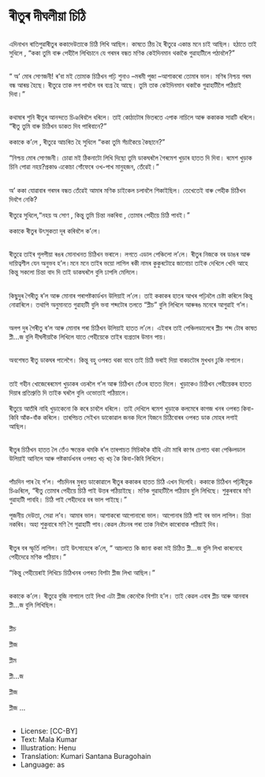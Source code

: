 # ৰীতুৰ দীঘলীয়া চিঠি

##
এদিনাখন ৰাতিপুৱাৰীতুৰ ককাদেউতাকে চিঠি লিখি আছিল। কাষতে ঠিয় হৈ ৰীতুৱে একান্ত মনে চাই আছিল। হঠাতে তাই সুধিলে , “ককা তুমি বাৰু পেহীলৈ লিখিচানে যে গৰমৰ বন্ধত মণিক কেইদিনমান থকাকৈ গুৱাহাটীলে পঠাবলৈ?” 

##
“ অ’ মোৰ সোণজনী! ৰ’বা মই তোমাক চিঠিখন পঢ়ি শুনাও –মৰমী পূজা –আশাকৰো তোমাৰ ভাল। মণিৰ নিশ্চয় গৰম বন্ধ আৰম্ভ হৈছে। ৰীতুৱে তাক লগ পাবলৈ বৰ ব্যগ্র হৈ আছে। তুমি তাক কেইদিনমান থকাকৈ গুৱাহাটীলৈ পঠিয়াই দিবা।” 

##
কথাষাৰ শুনি ৰীতুৰ আনন্দতে চিঞৰিবলৈ ধৰিলে। তাই কোঠাটোৰ ভিতৰতে এপাক নাচিলে আৰু ককাকক সাৱটি ধৰিলে। “ৰীতু তুমি বাৰু চিঠিখন ডাকত দিব পাৰিবানে?” 

ককাকে ক’লে , ৰীতুৱে আচৰিত হৈ সুধিলে “ককা তুমি সঁচাকৈয়ে কৈছানে?” 

“নিশ্চয় মোৰ সোণজনী। চোৱা মই ঠিকনাটো লিখি দিছো তুমি ডাকঘৰলৈ গৈৰমেশ খুড়াৰ হাতত দি দিবা। ৰমেশ খুড়াক চিনি পোৱা নহয়?প্রকাণ্ড একোচা গোঁফেৰে ওখ-পাখ মানুহজন, তেঁৱেই।” 

##
অ’ ককা যোৱাবাৰ গৰমৰ বন্ধত তেঁৱেই আমাৰ মণিক চাইকেল চলাবলৈ শিকাইছিল। তেখেতেই বাৰু পেহীক চিঠিখন দিবগৈ নেকি? 

ৰীতুৱে সুধিলে,“নহয় অ সোণ , কিন্তু তুমি চিন্তা নকৰিবা , তোমাৰ পেহীয়ে চিঠি পাবই।” 

ককাকে ৰীতুৰ উৎসুকতা দূৰ কৰিবলৈ ক’লে। 

##
ৰীতুৱে তাইৰ গূলপীয়া ৰঙৰ মোনাখনত চিঠিখন ভৰালে। লগতে এডাল পেঞ্চিলো ল’লে। ৰীতুৰ নিজকে বৰ ডাঙৰ আৰু দায়িত্বশীল যেন অনুভব হ’ল।মনে মনে তাইৰ ভয়ো লাগিল ৰকী নামৰ কুকুৰটোৱে জানোচা তাইক দেখিলে খেদি আহে কিন্তু সকলো চিন্তা বাদ দি তাই ডাকঘৰলৈ বুলি ঢাপলি মেলিলে। 

##
কিছুদুৰ গৈৰীতু ৰ’ল আৰু মোনাৰ পৰাপষ্টকার্ডখন উলিয়াই ল’লে। তাই ককাকৰ হাতৰ আখৰ পঢ়িবলৈ চেষ্টা কৰিলে কিন্তু নোৱাৰিলে। তথাপি অনুমানতে গুৱাহাটী বুলি ভবা শব্দটোৰ তলতে “প্লীচ” বুলি লিখিলে আৰুৰঙ মনেৰে আগুৱাই গ’ল। 

##
অলপ দুৰ গৈৰীতু ৰ‘ল আৰু মোনাৰ পৰা চিঠিখন উলিয়াই হাতত ল’লে। এইবাৰ তাই পেঞ্চিলডালেৰে প্লীচ শব্দ টোৰ কাষত প্লী...জ বুলি দীঘলীয়াকৈ লিখিলে যাতে পেহীয়েকে তাইৰ ব্যগ্রতাৰ উমান পায়। 

##
অবশেষত ৰীতু ডাকঘৰ পালেগৈ। কিন্তু বহু ওপৰত থকা বাবে তাই চিঠি ভৰাই দিয়া বাকচটোৰ মুখখন ঢুকি নাপালে। 

##
তাই গহীন খোজেৰেৰমেশ খুড়াকৰ ওচৰলৈ গ’ল আৰু চিঠিখন তেঁওৰ হাতত দিলে। খুড়াকেও চিঠিখন পেহীয়েকৰ হাতত দিয়াৰ প্রতিশ্রুতি দি তাইক ঘৰলৈ বুলি ওভোতাই পঠিয়ালে। 

ৰীতুয়ে আতঁৰি নাহি খুড়াকেনো কি কৰে চাবলৈ ধৰিলে। তাই দেখিলে ৰমেশ খুড়াকে কলমেৰে কাগজ খনৰ ওপৰত কিবা-কিবি আঁক-বাঁক কৰিলে। তাৰপিচত সেইখন ডাকোৱাল জনক দিলে যিজনে চিঠিবোৰৰ ওপৰত ডাক মোহৰ লগাই আছিল। 

##
ৰীতুৰ চিঠিখন হাতত লৈ তেঁও ক্ষন্তেক থমকি ৰ’ল তাৰপাচত মিচিককৈ হাঁহি এটা মাৰি কাণৰ চেপাত থকা পেঞ্চিলডাল উলিয়াই আনিলে আৰু পষ্টকার্ডখনৰ ওপৰত খচ্ খচ্ কৈ কিবা-কিবি লিখিলে। 

##
পাঁচদিন পাৰ হৈ গ’ল। পাঁচদিনৰ মুৰত ডাকোৱালে ৰীতুৰ ককাকৰ হাতত চিঠি এখন দিলেহি। ককাকে চিঠিখন পঢ়িৰীতুক চিঞৰিলে, “ৰীতু তোমাৰ পেহীয়ে চিঠি পাই উত্তৰ পঠিয়াইছে। মণিক গুৱাহাটীলৈ পঠিয়াব বুলি লিখিছে। শুকুৰবাৰে মণি গুৱাহাটী পাবহি। চিঠি পাই পেহীদেৱে বৰ ভাল পাইছে।” 

পূজনীয় দেউতা, সেৱা ল’ব। আমাৰ ভাল। আশাকৰো আপোনাৰো ভাল। আপোনাৰ চিঠি পাই বৰ ভাল লাগিল। চিন্তা নকৰিব। অহা শুকুবাৰে মণি গৈ গুৱাহাটী পাব।কেৱল ষ্টেচনৰ পৰা তাক নিবলৈ কাৰোবাক পঠিয়াই দিব।

##
ৰীতুৰ বৰ স্ফূর্তি লাগিল। তাই উৎসাহেৰে ক’লে, “ আচলতে কি জানা ককা মই চিঠিত প্লী...জ বুলি লিখা কাৰনেহে পেহীদেৱে মণিক পঠিয়াব।” 

“কিন্তু পেহীয়েৰাই লিখিচে চিঠিখনৰ ওপৰত বিশটা প্লীজ লিখা আছিল।” 

##
ককাকে ক’লে। ৰীতুৱে বুজি নাপালে তাই লিখা এটা প্লীজ কেনেকৈ বিশটা হ’ল। তাই কেৱল এবাৰ প্লীচ আৰু আনবাৰ প্লী...জ বুলি লিখিছিল। 

##
প্লীচ

প্লীজ 

প্লীম

প্লী...জ 

প্লীজ 

প্লীজ ...

##
* License: [CC-BY]
* Text: Mala Kumar
* Illustration: Henu
* Translation: Kumari Santana Buragohain
* Language: as

